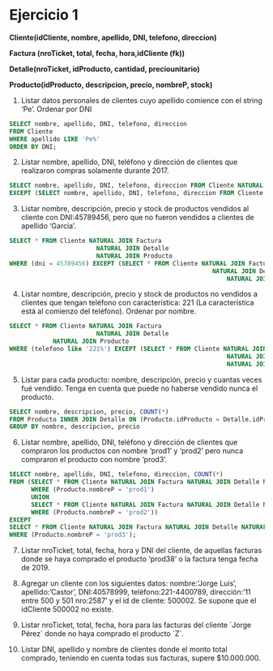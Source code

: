 # Ejercicio 1

**Cliente(idCliente, nombre, apellido, DNI, telefono, direccion)**

**Factura (nroTicket, total, fecha, hora,idCliente (fk))**

**Detalle(nroTicket, idProducto, cantidad, preciounitario)**

**Producto(idProducto, descripcion, precio, nombreP, stock)**

1. Listar datos personales de clientes cuyo apellido comience con el string ‘Pe’. Ordenar por DNI

```sql
SELECT nombre, apellido, DNI, telefono, direccion
FROM Cliente
WHERE apellido LIKE 'Pe%'
ORDER BY DNI;
```

2. Listar nombre, apellido, DNI, teléfono y dirección de clientes que realizaron compras solamente durante 2017.

```sql
SELECT nombre, apellido, DNI, telefono, direccion FROM Cliente NATURAL JOIN Factura WHERE (fecha not between '01/01/2017' and '31/12/2017')
EXCEPT (SELECT nombre, apellido, DNI, telefono, direccion FROM Cliente NATURAL JOIN Factura WHERE fecha between '01/01/2017' and '31/12/2017');
```

3. Listar nombre, descripción, precio y stock de productos vendidos al cliente con DNI:45789456,
pero que no fueron vendidos a clientes de apellido ‘Garcia’.

```sql
SELECT * FROM Cliente NATURAL JOIN Factura
						NATURAL JOIN Detalle
                        NATURAL JOIN Producto
WHERE (dni = 45789456) EXCEPT (SELECT * FROM Cliente NATURAL JOIN Factura
														NATURAL JOIN Detalle
															NATURAL JOIN Producto WHERE (apellido = 'Garcia'));
```

4. Listar nombre, descripción, precio y stock de productos no vendidos a clientes que tengan teléfono con característica: 221 (La característica está al comienzo del teléfono). Ordenar por nombre.

```sql
SELECT * FROM Cliente NATURAL JOIN Factura
						NATURAL JOIN Detalle
            NATURAL JOIN Producto
WHERE (telefono like '221%') EXCEPT (SELECT * FROM Cliente NATURAL JOIN Factura
															NATURAL JOIN Detalle
															NATURAL JOIN Producto WHERE (apellido = 'Garcia'));
```

5. Listar para cada producto: nombre, descripción, precio y cuantas veces fué vendido.
Tenga en cuenta que puede no haberse vendido nunca el producto.

```sql
SELECT nombre, descripcion, precio, COUNT(*)
FROM Producto INNER JOIN Detalle ON (Producto.idProducto = Detalle.idProducto)
GROUP BY nombre, descripcion, precio
```

6. Listar nombre, apellido, DNI, teléfono y dirección de clientes que compraron los
productos con nombre ‘prod1’ y ‘prod2’ pero nunca compraron el producto con nombre ‘prod3’.

```sql
SELECT nombre, apellido, DNI, telefono, direccion, COUNT(*)
FROM (SELECT * FROM Cliente NATURAL JOIN Factura NATURAL JOIN Detalle NATURAL JOIN Producto
      WHERE (Producto.nombreP = 'prod1')
      UNION
      SELECT * FROM Cliente NATURAL JOIN Factura NATURAL JOIN Detalle NATURAL JOIN Producto
      WHERE (Producto.nombreP = 'prod2'))
EXCEPT
SELECT * FROM Cliente NATURAL JOIN Factura NATURAL JOIN Detalle NATURAL JOIN Producto
WHERE (Producto.nombreP = 'prod3');
```

7. Listar nroTicket, total, fecha, hora y DNI del cliente, de aquellas facturas donde se haya
   comprado el producto ‘prod38’ o la factura tenga fecha de 2019.

   
8. Agregar un cliente con los siguientes datos: nombre:’Jorge Luis’, apellido:’Castor’,
   DNI:40578999, teléfono:221-4400789, dirección:’11 entre 500 y 501 nro:2587’ y el id de
   cliente: 500002. Se supone que el idCliente 500002 no existe.
9. Listar nroTicket, total, fecha, hora para las facturas del cliente ´Jorge Pérez´ donde no
   haya comprado el producto ´Z´.
10. Listar DNI, apellido y nombre de clientes donde el monto total comprado, teniendo en
    cuenta todas sus facturas, supere $10.000.000.
